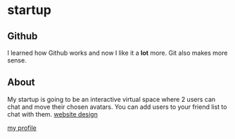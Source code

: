 # startup
## Github
I learned how Github works and now I like it a **lot** more. Git also makes more sense.
## About
My startup is going to be an interactive virtual space where 2 users can chat and move their chosen avatars. You can add users to your friend list to chat with them.
[website design](https://ninjamock.com/s/S9MWVKx)

[my profile](https://github.com/jeffreysalewis)
